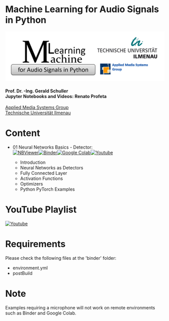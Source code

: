 # Machine Learning for Audio Signals in Python
<p align="center">
    <img src="./images/mlfasp.png">
</p>

#### Prof. Dr. -Ing. Gerald Schuller <br> Jupyter Notebooks and Videos: Renato Profeta
[Applied Media Systems Group](https://www.tu-ilmenau.de/en/applied-media-systems-group/) <br>
[Technische Universität Ilmenau](https://www.tu-ilmenau.de/)

# Content
- 01 Neural Networks Basics - Detector:<br> [![NBViewer](https://badgen.net/badge/Launch/on%20NBViewer/blue?icon=terminal)](https://nbviewer.jupyter.org/github/GuitarsAI/MLfAS/blob/master/MLAS_01_NeuralNets_Detection.ipynb)[![Binder](https://mybinder.org/badge_logo.svg)](https://mybinder.org/v2/gh/GuitarsAI/MLfAS/master?filepath=MLAS_01_NeuralNets_Detection.ipynb)[![Google Colab](https://badgen.net/badge/Launch/on%20Google%20Colab/black?icon=terminal)](https://colab.research.google.com/github/GuitarsAI/MLfAS/blob/master/MLAS_01_NeuralNets_Detection.ipynb)[![Youtube](https://badgen.net/badge/Launch/on%20YouTube/red?icon=terminal)](https://youtu.be/9ueXaEbRFLY)

  - Introduction
  - Neural Networks as Detectors
  - Fully Connected Layer
  - Activation Functions
  - Optimizers
  - Python PyTorch Examples
  

 # YouTube Playlist
 [![Youtube](https://badgen.net/badge/Launch/on%20YouTube/red?icon=terminal)](https://www.youtube.com/playlist?list=PL6QnpHKwdPYjfCH2zkMGEHu2kv1HTICYA)
 

# Requirements
Please check the following files at the 'binder' folder:
  - environment.yml
  - postBuild
  
 # Note
 Examples requiring a microphone will not work on remote environments such as Binder and Google Colab. 

